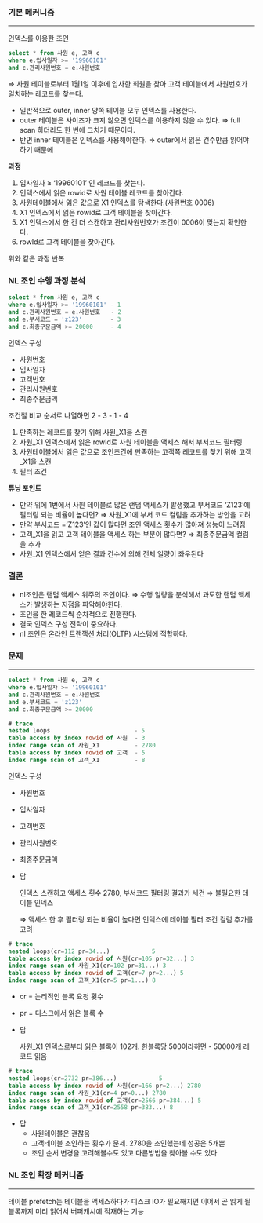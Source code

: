 ### 기본 메커니즘

---

인덱스를 이용한 조인

```sql
select * from 사원 e, 고객 c
where e.입사일자 >= '19960101'
and c.관리사원번호 = e.사원번호
```

⇒ 사원 테이블로부터 1월1일 이후에 입사한 회원을 찾아 고객 테이블에서 사원번호가 일치하는 레코드를 찾는다.

- 일반적으로 outer, inner 양쪽 테이블 모두 인덱스를 사용한다.
- outer 테이블은 사이즈가 크지 않으면 인덱스를 이용하지 않을 수 있다. ⇒ full scan 하더라도 한 번에 그치기 때문이다.
- 반면 inner 테이블은 인덱스를 사용해야한다. ⇒ outer에서 읽은 건수만큼 읽어야하기 때문에

**과정**

1. 입사일자 ≥ ‘19960101’ 인 레코드를 찾는다.
2. 인덱스에서 읽은 rowid로 사원 테이블 레코드를 찾아간다.
3. 사원테이블에서 읽은 값으로 X1 인덱스를 탐색한다.(사원번호 0006)
4. X1 인덱스에서 읽은 rowid로 고객 테이블을 찾아간다.
5. X1 인덱스에서 한 건 더 스캔하고 관리사원번호가 조건이 0006이 맞는지 확인한다.
6. rowId로 고객 테이블을 찾아간다.

위와 같은 과정 반복

### NL 조인 수행 과정 분석

```sql
select * from 사원 e, 고객 c
where e.입사일자 >= '19960101' - 1
and c.관리사원번호 = e.사원번호   - 2
and e.부서코드 = 'z123'        - 3
and c.최종구문금액 >= 20000     - 4
```

인덱스 구성

- 사원번호
- 입사일자
- 고객번호
- 관리사원번호
- 최종주문금액

조건절 비교 순서로 나열하면 2 - 3 - 1 - 4

1. 만족하는 레코드를 찾기 위해 사원_X1을 스캔
2. 사원_X1 인덱스에서 읽은 rowId로 사원 테이블을 액세스 해서 부서코드 필터링
3. 사원테이블에서 읽은 값으로 조인조건에 만족하는 고객쪽 레코드를 찾기 위해 고객_X1을 스캔
4. 필터 조건

**튜닝 포인트**

- 만약 위에 1번에서 사원 테이블로 많은 랜덤 액세스가 발생했고 부서코드 ‘Z123’에 필터링 되는 비율이 높다면? ⇒ 사원_X1에 부서 코드 컬럼을 추가하는 방안을 고려
- 만약 부서코드 =’Z123’인 값이 많다면 조인 액세스 횟수가 많아져 성능이 느려짐
- 고객_X1을 읽고 고객 테이블을 액세스 하는 부분이 많다면? ⇒ 최종주문금액 컬럼을 추가
- 사원_X1 인덱스에서 얻은 결과 건수에 의해 전체 일량이 좌우된다

### 결론

- nl조인은 랜덤 액세스 위주의 조인이다. ⇒ 수행 일량을 분석해서 과도한 랜덤 액세스가 발생하는 지점을 파악해야한다.
- 조인을 한 레코드씩 순차적으로 진행한다.
- 결국 인덱스 구성 전략이 중요하다.
- nl 조인은 온라인 트랜잭션 처리(OLTP) 시스템에 적합하다.

### 문제

---

```sql
select * from 사원 e, 고객 c
where e.입사일자 >= '19960101' 
and c.관리사원번호 = e.사원번호   
and e.부서코드 = 'z123'        
and c.최종구문금액 >= 20000
```

```sql
# trace
nested loops                        - 5
table access by index rowid of 사원  - 3
index range scan of 사원_X1          - 2780
table access by index rowid of 고객  - 5
index range scan of 고객_X1          - 8
```

인덱스 구성

- 사원번호
- 입사일자
- 고객번호
- 관리사원번호
- 최종주문금액
- 답

  인덱스 스캔하고 액세스 횟수 2780, 부서코드 필터링 결과가 세건
  ⇒ 불필요한 테이블 인덱스

  ⇒ 액세스 한 후 필터링 되는 비율이 높다면 인덱스에 테이블 필터 조건 컬럼 추가를 고려


```sql
# trace
nested loops(cr=112 pr=34...)            5
table access by index rowid of 사원(cr=105 pr=32...) 3
index range scan of 사원_X1(cr=102 pr=31...) 3 
table access by index rowid of 고객(cr=7 pr=2...) 5
index range scan of 고객_X1(cr=5 pr=1...) 8
```

- cr = 논리적인 블록  요청 횟수
- pr = 디스크에서 읽은 블록 수
- 답

  사원_X1 인덱스로부터 읽은 블록이 102개. 한블록당 500이라하면 - 50000개 레코드 읽음


```sql
# trace
nested loops(cr=2732 pr=386...)            5
table access by index rowid of 사원(cr=166 pr=2...) 2780
index range scan of 사원_X1(cr=4 pr=0...) 2780
table access by index rowid of 고객(cr=2566 pr=384...) 5
index range scan of 고객_X1(cr=2558 pr=383...) 8
```

- 답
    - 사원테이블은 괜찮음
    - 고객테이블 조인하는 횟수가 문제. 2780을 조인했는데 성공은 5개뿐
    - 조인 순서 변경을 고려해볼수도 있고 다른방법을 찾아볼 수도 있다.

### NL 조인 확장 메커니즘

---

테이블 prefetch는 테이블을 액세스하다가 디스크 IO가 필요해지면 이어서 곧 읽게 될 블록까지 미리 읽어서 버퍼캐시에 적재하는 기능